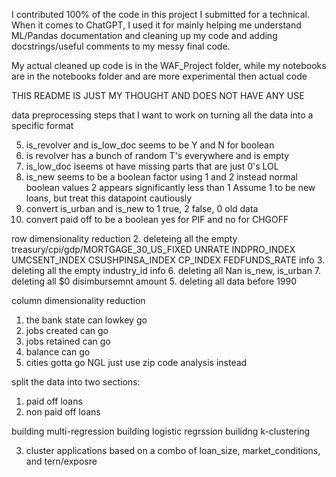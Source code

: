 I contributed 100% of the code in this project I submitted for a technical. When it comes to ChatGPT, I used it for mainly helping me understand ML/Pandas documentation and cleaning up my code and adding docstrings/useful comments to my messy final code. 


My actual cleaned up code is in the WAF_Project folder, while my notebooks are in the notebooks folder and are more experimental then actual code

THIS README IS JUST MY THOUGHT AND DOES NOT HAVE ANY USE

data preprocessing steps that I want to work on 
turning all the data into a specific format

5. is_revolver and is_low_doc seems to be Y and N for boolean
1. is revolver has a bunch of random T's everywhere and is empty
2. is_low_doc iseems ot have missing parts that are just 0's LOL
3. is_new seems to be a boolean factor using 1 and 2 instead normal boolean values
    2 appears significantly less than 1
    Assume 1 to be new loans, but treat this datapoint cautiously
1. convert is_urban and is_new to 1 true, 2 false, 0 old data
4. convert paid off to be a boolean yes for PIF and no for CHGOFF


row dimensionality reduction
2. deleteing all the empty treasury/cpi/gdp/MORTGAGE_30_US_FIXED	UNRATE	INDPRO_INDEX	UMCSENT_INDEX	CSUSHPINSA_INDEX	CP_INDEX	FEDFUNDS_RATE info
3. deleting all the empty industry_id info
6. deleting all Nan is_new, is_urban
7. deleting all $0 disimbursemnt amount
5. deleting all data before 1990


column dimensionality reduction
1. the bank state can lowkey go 
2. jobs created can go
3. jobs retained can go
4. balance can go
5. cities gotta go NGL just use zip code analysis instead

split the data into two sections:
1. paid off loans
2. non paid off loans

building multi-regression
building logistic regrssion
builidng k-clustering


3. cluster applications based on a combo of loan_size, market_conditions, and tern/exposre
